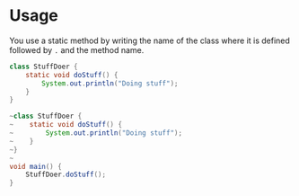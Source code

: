 # Usage

You use a static method by writing the name of the class where it is
defined followed by `.` and the method name.

```java
class StuffDoer {
    static void doStuff() {
        System.out.println("Doing stuff");
    }
}
```

```java
~class StuffDoer {
~    static void doStuff() {
~        System.out.println("Doing stuff");
~    }
~}
~
void main() {
    StuffDoer.doStuff();
}
```